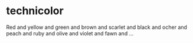 # technicolor
Red and yellow and green and brown and scarlet and black and ocher and peach and ruby and olive and violet and fawn and ...
